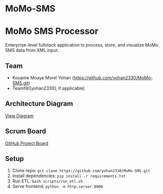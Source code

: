 # MoMo-SMS
# MoMo SMS Processor
Enterprise-level fullstack application to process, store, and visualize MoMo SMS data from XML input.

## Team
- Kouame Moaye Morel Yohan (https://github.com/yohan2330/MoMo-SMS.git)
- Team19([yohan2330], if applicable)

## Architecture Diagram
[View Diagram](architecture.png) <!-- Update after creating -->

## Scrum Board
[GitHub Project Board](https://github.com/yohan2330/MoMo-SMS.git) <!-- Update with actual link -->

## Setup
1. Clone repo: `git clone https://github.com/yohan2330/MoMo-SMS.git`
2. Install dependencies: `pip install -r requirements.txt`
3. Run ETL: `bash scripts/run_etl.sh`
4. Serve frontend: `python -m http.server 8000`